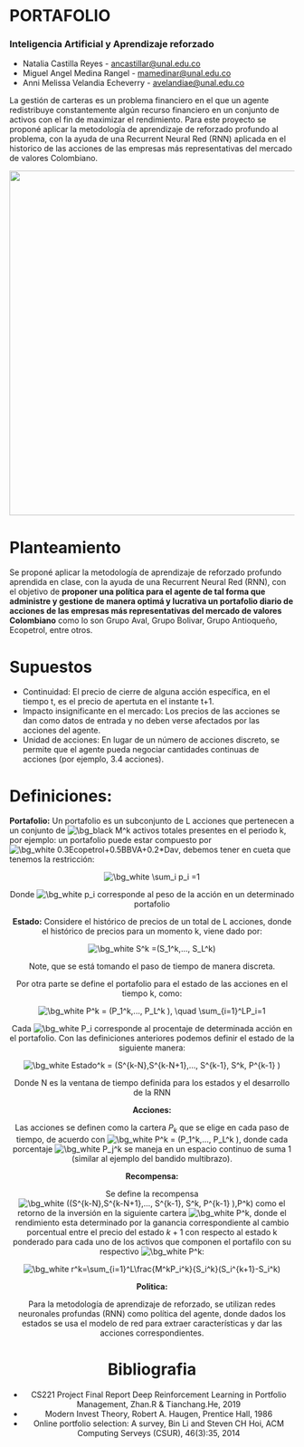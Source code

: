 # PORTAFOLIO
### Inteligencia Artificial y Aprendizaje reforzado

*   Natalia Castilla Reyes - ancastillar@unal.edu.co
*   Miguel Angel Medina Rangel - mamedinar@unal.edu.co 
*   Anni Melissa Velandia Echeverry - avelandiae@unal.edu.co

La gestión de carteras es un problema financiero en el que un agente redistribuye constantemente algún recurso financiero en un conjunto de activos con el fin de maximizar el rendimiento. Para este proyecto se proponé aplicar la metodología de aprendizaje de reforzado profundo al problema, con la ayuda de una Recurrent Neural Red (RNN) aplicada en el historico de las acciones de las empresas más representativas del mercado de valores Colombiano.

<img alt="" class="mu rl t u v jp aj c" width="557" height="609" role="presentation" src="https://miro.medium.com/max/557/1*2SsVy90fMd-Zl2RddYDl7Q.png" srcset="https://miro.medium.com/max/276/1*2SsVy90fMd-Zl2RddYDl7Q.png 276w, https://miro.medium.com/max/552/1*2SsVy90fMd-Zl2RddYDl7Q.png 552w, https://miro.medium.com/max/557/1*2SsVy90fMd-Zl2RddYDl7Q.png 557w" sizes="557px">
 
# Planteamiento

Se proponé aplicar la metodología de aprendizaje de reforzado profundo aprendida en clase, con la ayuda de una Recurrent Neural Red (RNN), con el objetivo de **proponer una política para el agente de tal forma que administre y gestione de manera optimá y lucrativa un portafolio diario de acciones de las empresas más representativas del mercado de valores Colombiano** como lo son Grupo Aval, Grupo Bolivar, Grupo Antioqueño, Ecopetrol, entre otros.

# Supuestos

* Continuidad: El precio de cierre de alguna acción específica, en el tiempo t, es el precio de apertuta en el instante t+1.  
* Impacto insignificante en el mercado: Los precios de las acciones se dan como datos de entrada y no deben verse afectados por las acciones del agente.
* Unidad de acciones: En lugar de un número de acciones discreto, se permite que el agente pueda negociar cantidades continuas de acciones (por ejemplo, 3.4 acciones).


# Definiciones:

**Portafolio:** Un portafolio es un subconjunto de L acciones que pertenecen a un conjunto de <img src="https://latex.codecogs.com/svg.image?\bg_white&space;M^k" title="\bg_black M^k" /> activos totales presentes en el periodo k, por ejemplo: un portafolio puede estar compuesto por <img src="https://latex.codecogs.com/svg.image?\bg_white&space;0.3Ecopetrol&plus;0.5BBVA&plus;0.2*Dav" title="\bg_white 0.3Ecopetrol+0.5BBVA+0.2*Dav" />, debemos tener en cueta que tenemos la restricción: 
<center>
<img src="https://latex.codecogs.com/svg.image?\bg_white&space;\sum_i&space;p_i&space;=1" title="\bg_white \sum_i p_i =1" />

 
Donde <img src="https://latex.codecogs.com/svg.image?\bg_white&space;p_i" title="\bg_white p_i" /> corresponde al peso de la acción en un determinado portafolio


**Estado:** Considere el histórico de precios de un total de L acciones, donde el histórico de precios para un momento k, viene dado por:

<img src="https://latex.codecogs.com/svg.image?\bg_white&space;S^k&space;=(S_1^k,...,&space;S_L^k)" title="\bg_white S^k =(S_1^k,..., S_L^k)" />

Note, que se está tomando el paso de tiempo de manera discreta. 

Por otra parte se define el portafolio para el estado de las acciones en el tiempo k, como:

<img src="https://latex.codecogs.com/svg.image?\bg_white&space;P^k&space;=&space;(P_1^k,...,&space;P_L^k&space;),&space;\quad&space;\sum_{i=1}^LP_i=1" title="\bg_white P^k = (P_1^k,..., P_L^k ), \quad \sum_{i=1}^LP_i=1" />

Cada <img src="https://latex.codecogs.com/svg.image?\bg_white&space;P_i" title="\bg_white P_i" /> corresponde al procentaje de determinada acción en el portafolio. Con las definiciones anteriores podemos definir el estado de la siguiente manera:

<img src="https://latex.codecogs.com/svg.image?\bg_white&space;Estado^k&space;=&space;(S^{k-N},S^{k-N&plus;1},...,&space;S^{k-1},&space;S^k,&space;P^{k-1}&space;)" title="\bg_white Estado^k = (S^{k-N},S^{k-N+1},..., S^{k-1}, S^k, P^{k-1} )" />
 
Donde N es la ventana de tiempo definida para los estados y el desarrollo de la RNN

 **Acciones:**

 Las acciones se definen como la cartera $P_k$ que se elige en cada paso de tiempo, de acuerdo con <img src="https://latex.codecogs.com/svg.image?\bg_white&space;&space;P^k&space;=&space;(P_1^k,...,&space;P_L^k&space;)" title="\bg_white P^k = (P_1^k,..., P_L^k )" />, donde cada porcentaje <img src="https://latex.codecogs.com/svg.image?\bg_white&space;P_j^k" title="\bg_white P_j^k" /> se maneja en un espacio continuo de suma 1 (similar al ejemplo del bandido multibrazo).

**Recompensa:**

Se define la recompensa <img src="https://latex.codecogs.com/svg.image?\bg_white&space;((S^{k-N},S^{k-N&plus;1},...,&space;S^{k-1},&space;S^k,&space;P^{k-1}&space;),P^k)" title="\bg_white ((S^{k-N},S^{k-N+1},..., S^{k-1}, S^k, P^{k-1} ),P^k)" /> como el retorno de la inversión en la siguiente cartera <img src="https://latex.codecogs.com/svg.image?\bg_white&space;P^k" title="\bg_white P^k" />, donde el rendimiento esta determinado por la ganancia correspondiente al cambio porcentual entre el precio del estado $k+1$ con respecto al estado k ponderado para cada uno de los activos que componen el portafilo con su respectivo <img src="https://latex.codecogs.com/svg.image?\bg_white&space;P^k" title="\bg_white P^k" />:
 <center>
<img src="https://latex.codecogs.com/svg.image?\bg_white&space;r^k=\sum_{i=1}^L\frac{M^kP_i^k}{S_i^k}(S_i^{k&plus;1}-S_i^k)" title="\bg_white r^k=\sum_{i=1}^L\frac{M^kP_i^k}{S_i^k}(S_i^{k+1}-S_i^k)" />
 
**Politica:**

Para la metodología de aprendizaje de reforzado, se utilizan redes neuronales profundas (RNN) como política del agente, donde dados los estados se usa el modelo de red para extraer características y dar las acciones correspondientes.



# Bibliografia

* CS221 Project Final Report Deep Reinforcement Learning in Portfolio Management, Zhan.R & Tianchang.He,  2019
* Modern Invest Theory, Robert A. Haugen, Prentice Hall, 1986
* Online portfolio selection: A survey, Bin Li and Steven CH Hoi, ACM Computing Serveys (CSUR), 46(3):35,
2014

